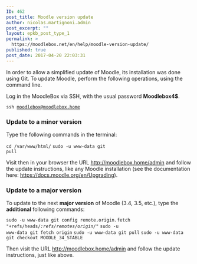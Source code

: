 ```yaml
---
ID: 462
post_title: Moodle version update
author: nicolas.martignoni.admin
post_excerpt: ""
layout: epkb_post_type_1
permalink: >
  https://moodlebox.net/en/help/moodle-version-update/
published: true
post_date: 2017-04-20 22:03:31
---
```

In order to allow a simplified update of Moodle, its installation was done using Git. To update Moodle, perform the following operations, using the command line.

Log in the MoodleBox via SSH, with the usual password <strong>Moodlebox4$</strong>.

<code>ssh moodlebox@moodlebox.home</code>
<h3>Update to a minor version</h3>
Type the following commands in the terminal:

<code>cd /var/www/html/</code>
<code>sudo -u www-data git pull</code>

Visit then in your browser the URL <a class="_blanktarget" href="http://moodlebox.home/admin">http://moodlebox.home/admin</a> and follow the update instructions, like any Moodle installation (see the documentation here: <a class="_blanktarget" href="https://docs.moodle.org/en/Upgrading" target="_blank" rel="noopener noreferrer">https://docs.moodle.org/en/Upgrading</a>).
<h3>Update to a major version</h3>
To update to the next <strong>major version</strong> of Moodle (3.4, 3.5, etc.), type the <strong>additional</strong> following commands:

<code>sudo -u www-data git config remote.origin.fetch "+refs/heads/*:refs/remotes/origin/*"</code>
<code>sudo -u www-data git fetch origin</code>
<code>sudo -u www-data git pull</code>
<code>sudo -u www-data git checkout MOODLE_34_STABLE</code>

Then visit the URL <a class="_blanktarget" href="http://moodlebox.home/admin">http://moodlebox.home/admin</a> and follow the update instructions, just like above.